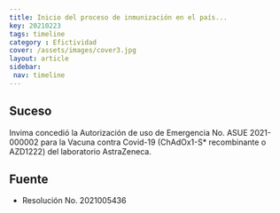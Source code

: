 ```yaml
---
title: Inicio del proceso de inmunización en el país...
key: 20210223
tags: timeline
category : Efictividad
cover: /assets/images/cover3.jpg
layout: article
sidebar:
 nav: timeline
---
```


## Suceso

Invima concedió la Autorización de uso de Emergencia No. ASUE 2021-000002 para la Vacuna contra Covid-19 (ChAdOx1-S* recombinante o AZD1222) del laboratorio AstraZeneca.

## Fuente
- Resolución No. 2021005436